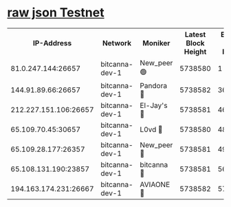 [raw json Testnet](https://rpc-check.bcat.stavr.tech/bcat/rpc-bcat-result.json)
=


<table><tr><th>IP-Address</th><th>Network</th><th>Moniker</th><th>Latest Block Height</th><th>Earliest Block Height</th><th>Catching Up</th><th>Tx Index</th><th>Voting Power</th><th>Scan Time</th></tr><tr><td>81.0.247.144:26657</td><td>bitcanna-dev-1</td><td>New_peer 🟢</td><td>5738580</td><td>1</td><td>False</td><td>on</td><td>0</td><td>2023-12-30T00:49:43.481584986UTC</td></tr><tr><td>144.91.89.66:26657</td><td>bitcanna-dev-1</td><td>Pandora 🔴</td><td>5738582</td><td>3675711</td><td>False</td><td>on</td><td>2096387</td><td>2023-12-30T00:49:53.258310828UTC</td></tr><tr><td>212.227.151.106:26657</td><td>bitcanna-dev-1</td><td>El-Jay's 🔴</td><td>5738581</td><td>4670391</td><td>False</td><td>on</td><td>2218164</td><td>2023-12-30T00:49:50.230293402UTC</td></tr><tr><td>65.109.70.45:30657</td><td>bitcanna-dev-1</td><td>L0vd 🔴</td><td>5738580</td><td>4828155</td><td>False</td><td>on</td><td>7920</td><td>2023-12-30T00:49:43.867027070UTC</td></tr><tr><td>65.109.28.177:26357</td><td>bitcanna-dev-1</td><td>New_peer 🔴</td><td>5738581</td><td>4952911</td><td>False</td><td>on</td><td>2237067</td><td>2023-12-30T00:49:50.538764941UTC</td></tr><tr><td>65.108.131.190:23857</td><td>bitcanna-dev-1</td><td>bitcanna 🔴</td><td>5738581</td><td>5638581</td><td>False</td><td>off</td><td>82368</td><td>2023-12-30T00:49:50.893057314UTC</td></tr><tr><td>194.163.174.231:26667</td><td>bitcanna-dev-1</td><td>AVIAONE 🔴</td><td>5738582</td><td>5737441</td><td>False</td><td>on</td><td>1949865</td><td>2023-12-30T00:49:55.610055965UTC</td></tr></table>
